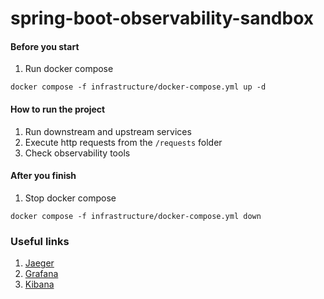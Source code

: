 # spring-boot-observability-sandbox

#### Before you start

1. Run docker compose

```shell
docker compose -f infrastructure/docker-compose.yml up -d
```

#### How to run the project

1. Run downstream and upstream services
2. Execute http requests from the `/requests` folder
3. Check observability tools

#### After you finish

1. Stop docker compose

```shell
docker compose -f infrastructure/docker-compose.yml down
```

### Useful links

1. [Jaeger](http://localhost:16686/)
2. [Grafana](http://localhost:3000/)
3. [Kibana](http://localhost:5601/)
